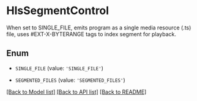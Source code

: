 # HlsSegmentControl

When set to SINGLE_FILE, emits program as a single media resource (.ts) file, uses #EXT-X-BYTERANGE tags to index segment for playback.

## Enum

* `SINGLE_FILE` (value: `'SINGLE_FILE'`)

* `SEGMENTED_FILES` (value: `'SEGMENTED_FILES'`)

[[Back to Model list]](../README.md#documentation-for-models) [[Back to API list]](../README.md#documentation-for-api-endpoints) [[Back to README]](../README.md)


